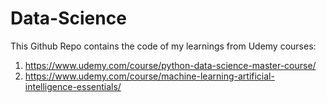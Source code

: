 # Data-Science

This Github Repo contains the code of my learnings from Udemy courses:
  1. https://www.udemy.com/course/python-data-science-master-course/
  2. https://www.udemy.com/course/machine-learning-artificial-intelligence-essentials/

